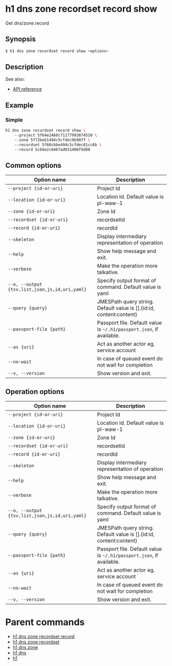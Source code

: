 
# h1 dns zone recordset record show

Get dns/zone.record

## Synopsis

```bash
$ h1 dns zone recordset record show <options>
```

## Description

See also:

* [API reference](https://api.hyperone.com/v2/docs#operation/dns_project_zone_recordset_record_get)

## Example


### Simple

```bash
h1 dns zone recordset record show \ 
	--project 5f64e2468c71177993874510 \ 
	--zone 5f72beb1494c5cfdec9b907f \ 
	--recordset 5f60cbbe494c5cfdec81cc6b \ 
	--record 5cb9e2c8467ad031486f9d88
```

## Common options

| Option name                                        | Description                                                              |
| -------------------------------------------------- | ------------------------------------------------------------------------ |
| ```--project {id-or-uri}```                        | Project Id                                                               |
| ```--location {id-or-uri}```                       | Location Id. Default value is pl-waw-1                                   |
| ```--zone {id-or-uri}```                           | Zone Id                                                                  |
| ```--recordset {id-or-uri}```                      | recordsetId                                                              |
| ```--record {id-or-uri}```                         | recordId                                                                 |
| ```--skeleton```                                   | Display intermediary representation of operation                         |
| ```--help```                                       | Show help message and exit.                                              |
| ```--verbose```                                    | Make the operation more talkative.                                       |
| ```--o, --output {tsv,list,json,js,id,uri,yaml}``` | Specify output format of command. Default value is yaml                  |
| ```--query {query}```                              | JMESPath query string. Default value is [].\{id:id, content:content\}    |
| ```--passport-file {path}```                       | Passport file. Default value is ```~/.h1/passport.json```, if available. |
| ```--as {uri}```                                   | Act as another actor eg. service account                                 |
| ```--no-wait```                                    | In case of queued event do not wait for completion                       |
| ```--v, --version```                               | Show version and exit.                                                   |

## Operation options

| Option name                                        | Description                                                              |
| -------------------------------------------------- | ------------------------------------------------------------------------ |
| ```--project {id-or-uri}```                        | Project Id                                                               |
| ```--location {id-or-uri}```                       | Location Id. Default value is pl-waw-1                                   |
| ```--zone {id-or-uri}```                           | Zone Id                                                                  |
| ```--recordset {id-or-uri}```                      | recordsetId                                                              |
| ```--record {id-or-uri}```                         | recordId                                                                 |
| ```--skeleton```                                   | Display intermediary representation of operation                         |
| ```--help```                                       | Show help message and exit.                                              |
| ```--verbose```                                    | Make the operation more talkative.                                       |
| ```--o, --output {tsv,list,json,js,id,uri,yaml}``` | Specify output format of command. Default value is yaml                  |
| ```--query {query}```                              | JMESPath query string. Default value is [].\{id:id, content:content\}    |
| ```--passport-file {path}```                       | Passport file. Default value is ```~/.h1/passport.json```, if available. |
| ```--as {uri}```                                   | Act as another actor eg. service account                                 |
| ```--no-wait```                                    | In case of queued event do not wait for completion                       |
| ```--v, --version```                               | Show version and exit.                                                   |

# Parent commands

* [h1 dns zone recordset record](./../README.md)
* [h1 dns zone recordset](./../../README.md)
* [h1 dns zone](./../../../README.md)
* [h1 dns](./../../../../README.md)
* [h1](./../../../../../README.md)
